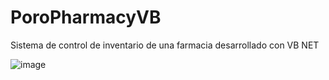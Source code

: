 # PoroPharmacyVB
Sistema de control de inventario de una farmacia desarrollado con VB NET

![image](https://github.com/brChecho/PoroPharmacyVB/assets/80434636/0bb6f76f-c609-451a-b153-4d0498934d24)
